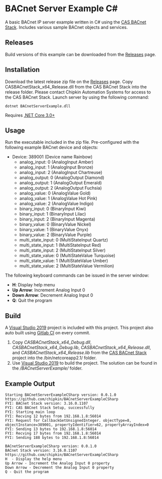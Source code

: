 # BACnet Server Example C#

A basic BACnet IP server example written in C# using the [CAS BACnet Stack](https://store.chipkin.com/services/stacks/bacnet-stack). Includes various sample BACnet objects and services.

## Releases

Build versions of this example can be downloaded from the [Releases](https://github.com/chipkin/BACnetServerExampleCSharp/releases) page. 

## Installation

Download the latest release zip file on the [Releases](https://github.com/chipkin/BACnetServerExampleCSharp/releases) page.
Copy CASBACnetStack_x64_Release.dll from the CAS BACnet Stack into the release folder. Please contact Chipkin Automation Systems for access to the CAS BACnet Stack. Launch server by using the following command:
```
dotnet BACnetServerExample.dll
```
Requires [.NET Core 3.0+](https://dotnet.microsoft.com/download)

## Usage

Run the executable included in the zip file. Pre-configured with the following example BACnet device and objects:

- Device: 389001  (Device name Rainbow)
  - analog_input: 0  (AnalogInput Amber)
  - analog_input: 1  (AnalogInput Bronze)
  - analog_input: 2  (AnalogInput Chartreuse)
  - analog_output: 0  (AnalogOutput Diamond)
  - analog_output: 1  (AnalogOutput Emerald)
  - analog_output: 2  (AnalogOutput Fuchsia)
  - analog_value: 0  (AnalogValue Gold)
  - analog_value: 1  (AnalogValue Hot Pink)
  - analog_value: 2  (AnalogValue Indigo)
  - binary_input: 0  (BinaryInput Kiwi)
  - binary_input: 1  (BinaryInput Lilac)
  - binary_input: 2  (BinaryInput Magenta)
  - binary_value: 0  (BinaryValue Nickel)
  - binary_value: 1  (BinaryValue Onyx)
  - binary_value: 2  (BinaryValue Purple)
  - multi_state_input: 0  (MultiStateInput Quartz)
  - multi_state_input: 1  (MultiStateInput Red)
  - multi_state_input: 2  (MultiStateInput Silver)
  - multi_state_value: 0  (MultiStateValue Turquoise)
  - multi_state_value: 1  (MultiStateValue Umber)
  - multi_state_value: 2  (MultiStateValue Vermilion)

The following keyboard commands can be issued in the server window:
* **H**: Display help menu
* **Up Arrow**: Increment Analog Input 0
* **Down Arrow**: Decrement Analog Input 0
* **Q**: Quit the program

## Build

A [Visual Studio 2019](https://visualstudio.microsoft.com/downloads/) project is included with this project. This project also auto built using [Gitlab CI](https://docs.gitlab.com/ee/ci/) on every commit.

1. Copy *CASBACnetStack_x64_Debug.dll*, *CASBACnetStack_x64_Debug.lib*, *CASBACnetStack_x64_Release.dll*, and *CASBACnetStack_x64_Release.lib* from the [CAS BACnet Stack](https://store.chipkin.com/services/stacks/bacnet-stack) project into the /bin/netcoreapp2.1/ folder.
2. Use [Visual Studio 2019](https://visualstudio.microsoft.com/vs/) to build the project. The solution can be found in the */BACnetServerExample/* folder.

## Example Output
```
Starting BACnetServerExampleCSharp version: 0.0.1.0
https://github.com/chipkin/BACnetServerExampleCSharp
FYI: BACnet Stack version: 3.16.0.1107
FYI: CAS BACnet Stack Setup, successfully
FYI: Starting main loop
FYI: Recving 12 bytes from 192.168.1.8:56014
FYI: Request for CallbackGetUnsignedInteger. objectType=8, objectInstance=389001, propertyIdentifier=62, propertyArrayIndex=0
FYI: Sending 13 bytes to 192.168.1.8:56014
FYI: Recving 17 bytes from 192.168.1.8:56014
FYI: Sending 188 bytes to 192.168.1.8:56014

BACnetServerExampleCSharp version: 0.0.1.0
BACnet Stack version: 3.16.0.1107
https://github.com/chipkin/BACnetServerExampleCSharp
H  - Display the help menu
Up Arrow - Increment the Analog Input 0 property
Down Arrow - Decrement the Analog Input 0 property
Q - Quit the program
```